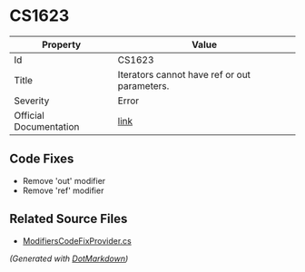 # CS1623

| Property               | Value                                                             |
| ---------------------- | ----------------------------------------------------------------- |
| Id                     | CS1623                                                            |
| Title                  | Iterators cannot have ref or out parameters\.                     |
| Severity               | Error                                                             |
| Official Documentation | [link](http://docs.microsoft.com/en-us/dotnet/csharp/misc/cs1623) |

## Code Fixes

* Remove 'out' modifier
* Remove 'ref' modifier

## Related Source Files

* [ModifiersCodeFixProvider.cs](../../src/CodeFixes/CSharp/CodeFixes/ModifiersCodeFixProvider.cs)

*\(Generated with [DotMarkdown](http://github.com/JosefPihrt/DotMarkdown)\)*
